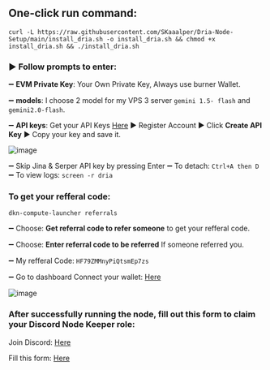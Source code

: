 ## One-click run command:
```
curl -L https://raw.githubusercontent.com/SKaaalper/Dria-Node-Setup/main/install_dria.sh -o install_dria.sh && chmod +x install_dria.sh && ./install_dria.sh
```
### ▶️ Follow prompts to enter:

➖ **EVM Private Key**: Your Own Private Key, Always use burner Wallet.

➖ **models**: I choose 2 model for my VPS 3 server `gemini 1.5- flash` and `gemini2.0-flash`.

➖ **API keys**: Get your API Keys [Here](https://aistudio.google.com/app/apikey) ▶️ Register Account ▶️ Click **Create API Key** ▶️ Copy your key and save it.

![image](https://github.com/user-attachments/assets/50768b54-aca9-4008-835b-79f3e05db524)

➖ Skip Jina & Serper API key by pressing Enter
➖ To detach: `Ctrl+A then D`
➖ To view logs: `screen -r dria`

### To get your refferal code:
```
dkn-compute-launcher referrals
```
➖ Choose: **Get referral code to refer someone** to get your refferal code.

➖ Choose: **Enter referral code to be referred** If someone referred you. 

➖ My refferal Code: `HF79ZMMnyPiQtsmEp7zs`

➖ Go to dashboard Connect your wallet: [Here](https://dria.co/edge-ai/my-node)

![image](https://github.com/user-attachments/assets/557620f9-32c1-4d36-a222-120fb5b62af3)

### After successfully running the node, fill out this form to claim your Discord Node Keeper role:

Join Discord: [Here](https://discord.com/invite/dria)

Fill this form: [Here](https://form.typeform.com/to/Eav42hR3?typeform-source=www.google.com)
